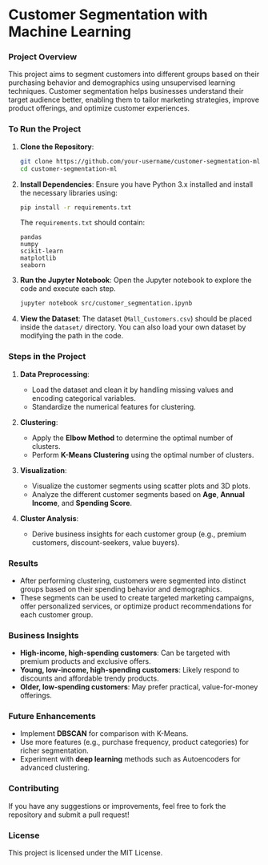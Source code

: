 # **Customer Segmentation with Machine Learning**

### **Project Overview**
This project aims to segment customers into different groups based on their purchasing behavior and demographics using unsupervised learning techniques. Customer segmentation helps businesses understand their target audience better, enabling them to tailor marketing strategies, improve product offerings, and optimize customer experiences.

### **To Run the Project**
1. **Clone the Repository**:
   ```bash
   git clone https://github.com/your-username/customer-segmentation-ml.git
   cd customer-segmentation-ml
   ```

2. **Install Dependencies**:
   Ensure you have Python 3.x installed and install the necessary libraries using:
   ```bash
   pip install -r requirements.txt
   ```

   The `requirements.txt` should contain:
   ```
   pandas
   numpy
   scikit-learn
   matplotlib
   seaborn
   ```

3. **Run the Jupyter Notebook**:
   Open the Jupyter notebook to explore the code and execute each step.
   ```bash
   jupyter notebook src/customer_segmentation.ipynb
   ```

4. **View the Dataset**:
   The dataset (`Mall_Customers.csv`) should be placed inside the `dataset/` directory. You can also load your own dataset by modifying the path in the code.

### **Steps in the Project**
1. **Data Preprocessing**:
   - Load the dataset and clean it by handling missing values and encoding categorical variables.
   - Standardize the numerical features for clustering.

2. **Clustering**:
   - Apply the **Elbow Method** to determine the optimal number of clusters.
   - Perform **K-Means Clustering** using the optimal number of clusters.

3. **Visualization**:
   - Visualize the customer segments using scatter plots and 3D plots.
   - Analyze the different customer segments based on **Age**, **Annual Income**, and **Spending Score**.

4. **Cluster Analysis**:
   - Derive business insights for each customer group (e.g., premium customers, discount-seekers, value buyers).

### **Results**
- After performing clustering, customers were segmented into distinct groups based on their spending behavior and demographics.
- These segments can be used to create targeted marketing campaigns, offer personalized services, or optimize product recommendations for each customer group.

### **Business Insights**
- **High-income, high-spending customers**: Can be targeted with premium products and exclusive offers.
- **Young, low-income, high-spending customers**: Likely respond to discounts and affordable trendy products.
- **Older, low-spending customers**: May prefer practical, value-for-money offerings.

### **Future Enhancements**
- Implement **DBSCAN** for comparison with K-Means.
- Use more features (e.g., purchase frequency, product categories) for richer segmentation.
- Experiment with **deep learning** methods such as Autoencoders for advanced clustering.

### **Contributing**
If you have any suggestions or improvements, feel free to fork the repository and submit a pull request!

### **License**
This project is licensed under the MIT License.
